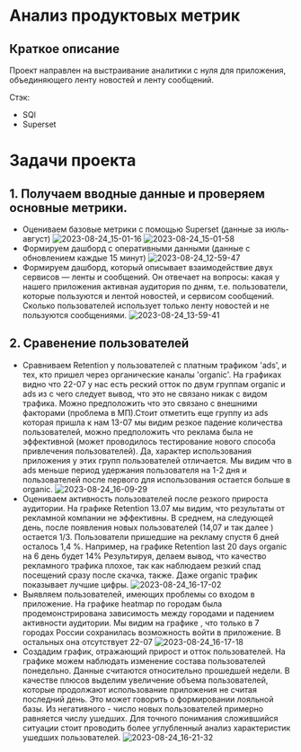 #  Анализ продуктовых метрик
## Краткое описание
Проект направлен на выстраивание аналитики с нуля для приложения, объединяющего ленту новостей и ленту сообщений.

Стэк:
* SQl
* Superset

# Задачи проекта
## 1. Получаем вводные данные и проверяем основные метрики. 
* Оцениваем базовые метрики с помощью Superset (данные за июль-август)
![2023-08-24_15-01-16](https://github.com/Macharaits/My_project/assets/117433497/f5d805d4-e974-4a4f-bd7d-102465148bfc)
![2023-08-24_15-01-58](https://github.com/Macharaits/My_project/assets/117433497/7bd4690c-b404-4951-9953-c121aeb6b3fe)
* Формируем дашборд с оперативными данными (данные с обновлением каждые 15 минут)
![2023-08-24_12-59-47](https://github.com/Macharaits/My_project/assets/117433497/16b62d38-3277-42f9-bd30-69d5fba9211a)
* Формируем дашборд, который описывает взаимодействие двух сервисов — ленты и сообщений. Он отвечает на вопросы: какая у нашего приложения активная аудитория по дням, т.е. пользователи, которые пользуются и лентой новостей, и сервисом сообщений. Сколько пользователей использует только ленту новостей и не пользуются сообщениями.
![2023-08-24_13-59-41](https://github.com/Macharaits/My_project/assets/117433497/d4c30227-aca9-44a1-a008-775af01e8cd7)
## 2. Сравенение пользователей
* Сравниваем Retention у пользователей с платным трафиком 'ads', и тех, кто пришел через органические каналы 'organic'.
На графиках видно что 22-07 у нас есть реский отток по двум группам organic и ads из с чего следует вывод, что это не связано никак с видом трафика. Можно предположить что это связано с внешними факторами (проблема в МП).Стоит отметить еще группу из  ads  которая пришла к нам 13-07 мы видим резкое падение количества пользователей, можно предположить что реклама была не эффективной (может проводилось тестирование нового способа привлечения пользователей).
Да, характер использования приложения у этих групп пользователей отличается. Мы видим что в ads меньше период удержания пользователя на 1-2 дня и пользователей после первого для использования остается больше в organic.
![2023-08-24_16-09-29](https://github.com/Macharaits/My_project/assets/117433497/26d83638-b022-4642-ac8e-bcb21f39d3fb)
* Оцениваем активность пользователей после резкого прироста аудитории.
На графике Retention 13.07 мы видим, что результаты от рекламной компании не эффективны. В среднем, на следующей день, после появления новых пользователей (14,07 и так далее ) остается 1/3. Пользователи пришедшие на рекламу спустя 6 дней осталось 1,4 %. Например, на графике Retention last 20 days organic на 6 день будет 14% 
Результируя, делаем вывод, что качество рекламного трафика плохое, так как наблюдаем резкий спад посещений сразу после скачка, также. Даже organic трафик показывает лучшие цифры.
![2023-08-24_16-17-02](https://github.com/Macharaits/My_project/assets/117433497/cd62491d-3d8d-4276-8a15-4334b131ba4e)
* Выявляем пользователей, имеющих проблемы со входом в приложение.
На графике heatmap по городам была продемонстрирована зависимость между городами и падением активности аудитории. Мы видим на графике , что только в 7 городах России сохранилась возможность войти в приложение. В остальных она отсутствует  22-07
![2023-08-24_16-17-18](https://github.com/Macharaits/My_project/assets/117433497/e047ab32-ffc2-4ff7-8297-880986f245b7)
* Создадим график, отражающий прирост и отток пользователей.
На графике можем наблюдать изменение состава пользователей понедельно. Данные считаются относительно прошедшей недели.
В качестве плюсов выделим увеличение объема пользователей, которые продолжают использование приложения не считая последний день. Это может говорить о формировании лояльной базы. Из негативного - число новых пользователей примерно равняется числу ушедших. Для точного понимания сложившийся ситуации стоит проводить более углубленный анализ характеристик ушедших пользователей.
![2023-08-24_16-21-32](https://github.com/Macharaits/My_project/assets/117433497/b5d9f3bd-87d6-40fe-900d-34f505ec4dd9)
